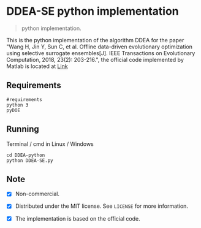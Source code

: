 # DDEA-SE python implementation

> python implementation.

This is the python implementation of the algorithm DDEA for the paper "Wang H, Jin Y, Sun C, et al. Offline data-driven evolutionary optimization using selective surrogate ensembles[J]. IEEE Transactions on Evolutionary Computation, 2018, 23(2): 203-216.", the official code implemented by Matlab is located at [Link](https://github.com/HandingWang/DDEA-SE.git)


## Requirements

```
#requirements
python 3
pyDOE
```



## Running

Terminal / cmd in Linux / Windows

```
cd DDEA-python
python DDEA-SE.py
```



## Note

- [x] Non-commercial.

- [x] Distributed under the MIT license. See ``LICENSE`` for more information.
- [x] The implementation is based on the official code.
